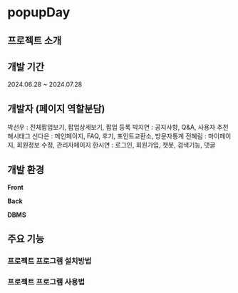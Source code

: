 # popupDay

## 프로젝트 소개

## 개발 기간
2024.06.28 ~ 2024.07.28

## 개발자 (페이지 역할분담)
박선우 : 전체팝업보기, 팝업상세보기, 팝업 등록
박지연 : 공지사항, Q&A, 사용자 추천 해시태그
신다은 : 메인페이지, FAQ, 후기, 포인트교환소, 방문자통계 
전혜림 : 마이페이지, 회원정보 수정, 관리자페이지
한시연 : 로그인, 회원가입, 챗봇, 검색기능, 댓글

## 개발 환경
**Front**

**Back**

**DBMS**

## 주요 기능

### 프로젝트 프로그램 설치방법

### 프로젝트 프로그램 사용법 
 
